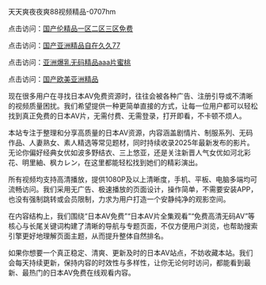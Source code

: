 天天爽夜夜爽88视频精品-0707hm


点击访问：<a href="https://bsdf-5f5.pages.dev/">国产伦精品一区二区三区免费</a>

点击访问：<a href="https://cfad.pages.dev/">国产亚洲精品自在久久77</a>

点击访问：<a href="https://gfd-5xg.pages.dev/">亚洲爆乳无码精品aaa片蜜桃</a>

点击访问：<a href="https://fdhf-454.pages.dev/">国产欧美亚洲精品</a>


现在很多用户在寻找日本AV免费资源时，往往会被各种广告、注册引导或不清晰的视频质量困扰。我们希望提供一种更简单直接的方式，让每一位用户都可以轻松找到真正免费的日本AV片，无需付费、无需登录，打开即看，不卡顿不烦人。

本站专注于整理和分享高质量的日本AV资源，内容涵盖剧情片、制服系列、无码作品、人妻熟女、素人精选等常见题材，同时持续收录2025年最新发布的影片。无论你偏好经典女优如波多野结衣、三上悠亚，还是关注新晋人气女优如河北彩花、明里紬、枫カレン，在这里都能轻松找到她们的精彩演出。

所有视频均支持高清播放，提供1080P及以上清晰度，手机、平板、电脑多端均可流畅访问。我们采用无广告、极速播放的页面设计，操作简单，不需要安装APP，也没有强制跳转或会员限制，力求为用户打造一个安静纯净的观影空间。

在内容结构上，我们围绕“日本AV免费”“日本AV片全集观看”“免费高清无码AV”等核心与长尾关键词构建了清晰的导航与专题页面，不仅方便用户浏览，也帮助搜索引擎更好地理解页面主题，从而提升整体自然排名。

如果你想要一个真正稳定、清爽、更新及时的日本AV站点，不妨收藏本站。我们会每天持续更新，保持内容的时效性与多样性，让你无论何时访问，都能看到最新、最热门的日本AV免费在线观看内容。





<span style="display:none;">[Canonical link](https://github.com/uu54351/40656 ）</span>
